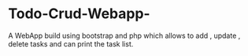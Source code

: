 # Todo-Crud-Webapp-

A WebApp build using bootstrap and php which allows to add , update , delete tasks and can print the task list.
